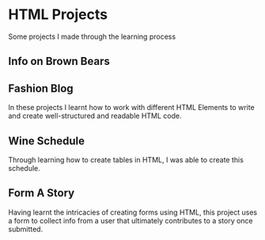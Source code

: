 # HTML Projects
 Some projects I made through the learning process 

## Info on Brown Bears
## Fashion Blog

In these projects I learnt how to work with different HTML Elements to write and create well-structured and readable HTML code.

## Wine Schedule

Through learning how to create tables in HTML, I was able to create this schedule.

## Form A Story

Having learnt the intricacies of creating forms using HTML, this project uses a form to collect info from a user that ultimately contributes to a story once submitted.



